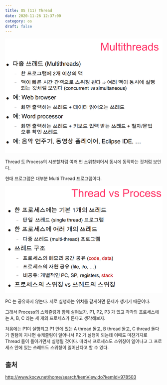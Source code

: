 ```yaml
---
title: OS (11) Thread
date: 2020-11-26 12:37:00
category: os
draft: false
---
```


![](./images/2020-11-26-thread-1.png)

Thread 도 Process의 시분할처럼 여러 번 스위칭되어서 동시에 동작하는 것처럼 보인다.

현대 프로그램은 대부분 Multi Thread 프로그램이다.

![](./images/2020-11-26-thread-2.png)

PC 는 공유하지 않는다. 서로 실행하는 위치를 같게하면 문제가 생기기 때문이다.

그래서 Process의 스케쥴링과 함께 살펴보자. P1, P2, P3 가 있고 각각의 프로세스에는 A, B, C 라는 세 개의 프로세스가 돈다고 생각해보자.

처음에는 P1이 실행되고 P1 안에 있는 A thread 돌고, B thread 돌고, C thread 돌다가 퀀텀이 지나면 슈케줄링이 일어나서 P2 가 실행이 되는데 이때도 마찬가지로 Thread 들이 돌아가면서 실행될 것이다. 따라서 프로세스도 스위칭이 일어나고 그 프로세스 안에 있는 쓰레드도 스위칭이 일어난다고 할 수 있다.

## 출처

http://www.kocw.net/home/search/kemView.do?kemId=978503
